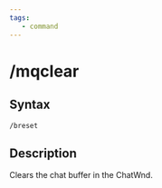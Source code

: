 ```yaml
---
tags:
   - command
---
```

# /mqclear

## Syntax

```eqcommand
/breset
```

## Description

Clears the chat buffer in the ChatWnd.